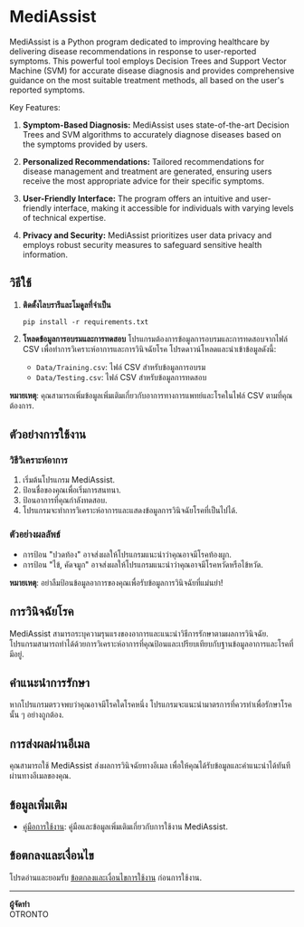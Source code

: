# MediAssist

MediAssist is a Python program dedicated to improving healthcare by delivering disease recommendations in response to user-reported symptoms. This powerful tool employs Decision Trees and Support Vector Machine (SVM) for accurate disease diagnosis and provides comprehensive guidance on the most suitable treatment methods, all based on the user's reported symptoms.

Key Features:

1. **Symptom-Based Diagnosis:** MediAssist uses state-of-the-art Decision Trees and SVM algorithms to accurately diagnose diseases based on the symptoms provided by users.

2. **Personalized Recommendations:** Tailored recommendations for disease management and treatment are generated, ensuring users receive the most appropriate advice for their specific symptoms.

3. **User-Friendly Interface:** The program offers an intuitive and user-friendly interface, making it accessible for individuals with varying levels of technical expertise.

4. **Privacy and Security:** MediAssist prioritizes user data privacy and employs robust security measures to safeguard sensitive health information.

## วิธีใช้

1. **ติดตั้งไลบรารีและโมดูลที่จำเป็น**
    ```
    pip install -r requirements.txt
    ```

2. **โหลดข้อมูลการอบรมและการทดสอบ**
   โปรแกรมต้องการข้อมูลการอบรมและการทดสอบจากไฟล์ CSV เพื่อทำการวิเคราะห์อาการและการวินิจฉัยโรค โปรดดาวน์โหลดและนำเข้าข้อมูลดังนี้:
   - `Data/Training.csv`: ไฟล์ CSV สำหรับข้อมูลการอบรม
   - `Data/Testing.csv`: ไฟล์ CSV สำหรับข้อมูลการทดสอบ

**หมายเหตุ**: คุณสามารถเพิ่มข้อมูลเพิ่มเติมเกี่ยวกับอาการทางการแพทย์และโรคในไฟล์ CSV ตามที่คุณต้องการ.

## ตัวอย่างการใช้งาน

### วิธีวิเคราะห์อาการ

1. เริ่มต้นโปรแกรม MediAssist.
2. ป้อนชื่อของคุณเพื่อเริ่มการสนทนา.
3. ป้อนอาการที่คุณกำลังทดสอบ.
4. โปรแกรมจะทำการวิเคราะห์อาการและแสดงข้อมูลการวินิจฉัยโรคที่เป็นไปได้.

### ตัวอย่างผลลัพธ์

- การป้อน "ปวดท้อง" อาจส่งผลให้โปรแกรมแนะนำว่าคุณอาจมีโรคท้องผูก.
- การป้อน "ไข้, คัดจมูก" อาจส่งผลให้โปรแกรมแนะนำว่าคุณอาจมีโรคหวัดหรือไข้หวัด.

**หมายเหตุ**: อย่าลืมป้อนข้อมูลอาการของคุณเพื่อรับข้อมูลการวินิจฉัยที่แม่นยำ!

## การวินิจฉัยโรค

MediAssist สามารถระบุความรุนแรงของอาการและแนะนำวิธีการรักษาตามผลการวินิจฉัย. โปรแกรมสามารถทำได้ด้วยการวิเคราะห์อาการที่คุณป้อนและเปรียบเทียบกับฐานข้อมูลอาการและโรคที่มีอยู่.

## คำแนะนำการรักษา

หากโปรแกรมตรวจพบว่าคุณอาจมีโรคใดโรคหนึ่ง โปรแกรมจะแนะนำมาตรการที่ควรทำเพื่อรักษาโรคนั้น ๆ อย่างถูกต้อง.

## การส่งผลผ่านอีเมล

คุณสามารถใช้ MediAssist ส่งผลการวินิจฉัยทางอีเมล เพื่อให้คุณได้รับข้อมูลและคำแนะนำได้ทันทีผ่านทางอีเมลของคุณ.

## ข้อมูลเพิ่มเติม

- [คู่มือการใช้งาน](user_guide.md): คู่มือและข้อมูลเพิ่มเติมเกี่ยวกับการใช้งาน MediAssist.

## ข้อตกลงและเงื่อนไข

โปรดอ่านและยอมรับ [ข้อตกลงและเงื่อนไขการใช้งาน](terms.md) ก่อนการใช้งาน.

---

**ผู้จัดทำ**  
OTRONTO
